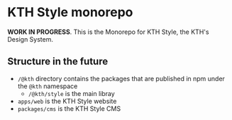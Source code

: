 # KTH Style monorepo

**WORK IN PROGRESS**. This is the Monorepo for KTH Style, the KTH's Design System.

## Structure in the future

- `/@kth` directory contains the packages that are published in npm under the `@kth` namespace
  - `/@kth/style` is the main libray
- `apps/web` is the KTH Style website
- `packages/cms` is the KTH Style CMS
